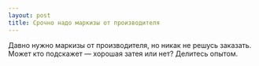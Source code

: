 ```yaml
---
layout: post 
title: Срочно надо маркизы от производителя 
--- 
```

Давно нужно маркизы от производителя, но никак не решусь заказать. Может кто подскажет — хорошая затея или нет? Делитесь опытом.